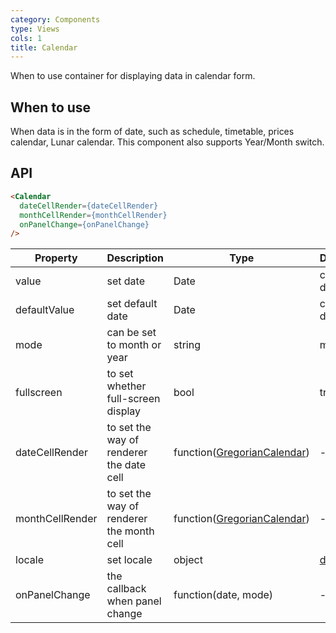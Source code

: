 ```yaml
---
category: Components
type: Views
cols: 1
title: Calendar
---
```


When to use container for displaying data in calendar form.

## When to use

When data is in the form of date, such as schedule, timetable, prices calendar, Lunar calendar. This component also supports Year/Month switch.

## API

```html
<Calendar
  dateCellRender={dateCellRender}
  monthCellRender={monthCellRender}
  onPanelChange={onPanelChange}
/>
```

| Property         | Description           | Type     | Default       |
|--------------|----------------|----------|--------------|
| value        | set date | Date     | current date     |
| defaultValue | set default date | Date     | current date     |
| mode         | can be set to month or year | string | month  |
| fullscreen   | to set whether full-screen display   | bool     | true         |
| dateCellRender     | to set the way of renderer the date cell| function([GregorianCalendar](https://github.com/yiminghe/gregorian-calendar/))| -           |
| monthCellRender    | to set the way of renderer the month cell  | function([GregorianCalendar](https://github.com/yiminghe/gregorian-calendar/))   | -  |
| locale       | set locale | object   | [defualt](https://github.com/jgui-design/jgui-design/issues/424)  |
| onPanelChange| the callback when panel change | function(date, mode) | - |
